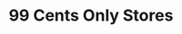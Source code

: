 ---
title: "99 Cents Only Stores"
url: /phoenix/99-cents-only-stores-west-baseline-road/
shop: Kramladen
---